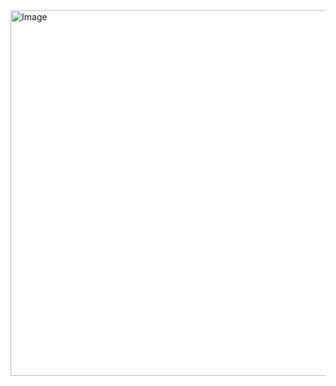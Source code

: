 <img width="579" height="585" alt="Image" src="https://github.com/user-attachments/assets/8633b2bd-b841-4069-bd52-a2dce300242c" />
